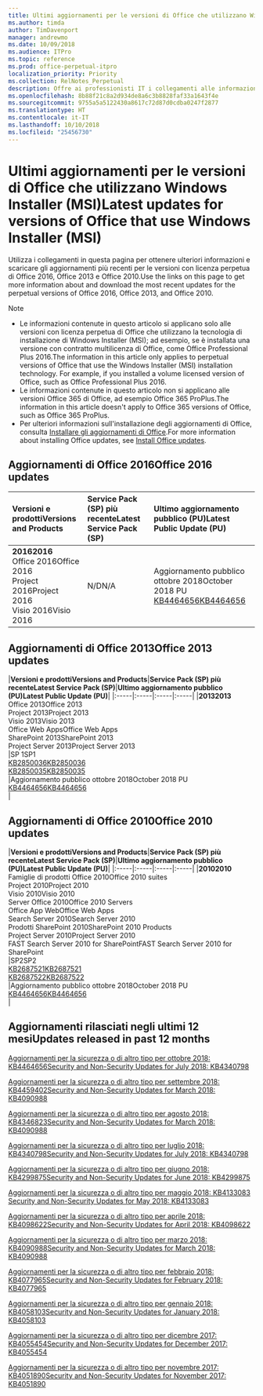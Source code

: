 ```yaml
---
title: Ultimi aggiornamenti per le versioni di Office che utilizzano Windows Installer (MSI)
ms.author: timda
author: TimDavenport
manager: andrewmo
ms.date: 10/09/2018
ms.audience: ITPro
ms.topic: reference
ms.prod: office-perpetual-itpro
localization_priority: Priority
ms.collection: RelNotes_Perpetual
description: Offre ai professionisti IT i collegamenti alle informazioni sugli aggiornamenti più recenti delle versioni con licenza perpetua di Office 2016, Office 2013 e Office 2010
ms.openlocfilehash: 8b88f21c8a2d934de8a6c3b8828faf33a1643f4e
ms.sourcegitcommit: 9755a5a5122430a8617c72d87d0cdba0247f2877
ms.translationtype: HT
ms.contentlocale: it-IT
ms.lasthandoff: 10/10/2018
ms.locfileid: "25456730"
---
```

# <a name="latest-updates-for-versions-of-office-that-use-windows-installer-msi"></a><span data-ttu-id="36b58-103">Ultimi aggiornamenti per le versioni di Office che utilizzano Windows Installer (MSI)</span><span class="sxs-lookup"><span data-stu-id="36b58-103">Latest updates for versions of Office that use Windows Installer (MSI)</span></span>

<span data-ttu-id="36b58-104">Utilizza i collegamenti in questa pagina per ottenere ulteriori informazioni e scaricare gli aggiornamenti più recenti per le versioni con licenza perpetua di Office 2016, Office 2013 e Office 2010.</span><span class="sxs-lookup"><span data-stu-id="36b58-104">Use the links on this page to get more information about and download the most recent updates for the perpetual versions of Office 2016, Office 2013, and Office 2010.</span></span>
  
 
> [!NOTE]
> - <span data-ttu-id="36b58-p101">Le informazioni contenute in questo articolo si applicano solo alle versioni con licenza perpetua di Office che utilizzano la tecnologia di installazione di Windows Installer (MSI); ad esempio, se è installata una versione con contratto multilicenza di Office, come Office Professional Plus 2016.</span><span class="sxs-lookup"><span data-stu-id="36b58-p101">The information in this article only applies to perpetual versions of Office that use the Windows Installer (MSI) installation technology. For example, if you installed a volume licensed version of Office, such as Office Professional Plus 2016.</span></span>
> - <span data-ttu-id="36b58-107">Le informazioni contenute in questo articolo non si applicano alle versioni Office 365 di Office, ad esempio Office 365 ProPlus.</span><span class="sxs-lookup"><span data-stu-id="36b58-107">The information in this article doesn't apply to Office 365 versions of Office, such as Office 365 ProPlus.</span></span>
> - <span data-ttu-id="36b58-108">Per ulteriori informazioni sull'installazione degli aggiornamenti di Office, consulta [Installare gli aggiornamenti di Office](https://support.office.com/article/2ab296f3-7f03-43a2-8e50-46de917611c5).</span><span class="sxs-lookup"><span data-stu-id="36b58-108">For more information about installing Office updates, see [Install Office updates](https://support.office.com/article/2ab296f3-7f03-43a2-8e50-46de917611c5).</span></span> 


## <a name="office-2016-updates"></a><span data-ttu-id="36b58-109">Aggiornamenti di Office 2016</span><span class="sxs-lookup"><span data-stu-id="36b58-109">Office 2016 updates</span></span>

|<span data-ttu-id="36b58-110">**Versioni e prodotti**</span><span class="sxs-lookup"><span data-stu-id="36b58-110">**Versions and Products**</span></span>|<span data-ttu-id="36b58-111">**Service Pack (SP) più recente**</span><span class="sxs-lookup"><span data-stu-id="36b58-111">**Latest Service Pack (SP)**</span></span>|<span data-ttu-id="36b58-112">**Ultimo aggiornamento pubblico (PU)**</span><span class="sxs-lookup"><span data-stu-id="36b58-112">**Latest Public Update (PU)**</span></span>|
|:-----|:-----|:-----|
|<span data-ttu-id="36b58-113">**2016**</span><span class="sxs-lookup"><span data-stu-id="36b58-113">**2016**</span></span> <br/> <span data-ttu-id="36b58-114">Office 2016</span><span class="sxs-lookup"><span data-stu-id="36b58-114">Office 2016</span></span>  <br/> <span data-ttu-id="36b58-115">Project 2016</span><span class="sxs-lookup"><span data-stu-id="36b58-115">Project 2016</span></span>  <br/> <span data-ttu-id="36b58-116">Visio 2016</span><span class="sxs-lookup"><span data-stu-id="36b58-116">Visio 2016</span></span>  <br/> |<span data-ttu-id="36b58-117">N/D</span><span class="sxs-lookup"><span data-stu-id="36b58-117">N/A</span></span>  <br/> |<span data-ttu-id="36b58-118">Aggiornamento pubblico ottobre 2018</span><span class="sxs-lookup"><span data-stu-id="36b58-118">October 2018 PU</span></span>  <br/> [<span data-ttu-id="36b58-119">KB4464656</span><span class="sxs-lookup"><span data-stu-id="36b58-119">KB4464656</span></span>](https://support.microsoft.com/help/4464656) <br/> |
   
## <a name="office-2013-updates"></a><span data-ttu-id="36b58-120">Aggiornamenti di Office 2013</span><span class="sxs-lookup"><span data-stu-id="36b58-120">Office 2013 updates</span></span>

|<span data-ttu-id="36b58-121">**Versioni e prodotti**</span><span class="sxs-lookup"><span data-stu-id="36b58-121">**Versions and Products**</span></span>|<span data-ttu-id="36b58-122">**Service Pack (SP) più recente**</span><span class="sxs-lookup"><span data-stu-id="36b58-122">**Latest Service Pack (SP)**</span></span>|<span data-ttu-id="36b58-123">**Ultimo aggiornamento pubblico (PU)**</span><span class="sxs-lookup"><span data-stu-id="36b58-123">**Latest Public Update (PU)**</span></span>|
|:-----|:-----|:-----|:-----|
|<span data-ttu-id="36b58-124">**2013**</span><span class="sxs-lookup"><span data-stu-id="36b58-124">**2013**</span></span> <br/> <span data-ttu-id="36b58-125">Office 2013</span><span class="sxs-lookup"><span data-stu-id="36b58-125">Office 2013</span></span>  <br/> <span data-ttu-id="36b58-126">Project 2013</span><span class="sxs-lookup"><span data-stu-id="36b58-126">Project 2013</span></span>  <br/> <span data-ttu-id="36b58-127">Visio 2013</span><span class="sxs-lookup"><span data-stu-id="36b58-127">Visio 2013</span></span>  <br/> <span data-ttu-id="36b58-128">Office Web Apps</span><span class="sxs-lookup"><span data-stu-id="36b58-128">Office Web Apps</span></span>  <br/> <span data-ttu-id="36b58-129">SharePoint 2013</span><span class="sxs-lookup"><span data-stu-id="36b58-129">SharePoint 2013</span></span>  <br/> <span data-ttu-id="36b58-130">Project Server 2013</span><span class="sxs-lookup"><span data-stu-id="36b58-130">Project Server 2013</span></span>  <br/> |<span data-ttu-id="36b58-131">SP 1</span><span class="sxs-lookup"><span data-stu-id="36b58-131">SP1</span></span> <br/> [<span data-ttu-id="36b58-132">KB2850036</span><span class="sxs-lookup"><span data-stu-id="36b58-132">KB2850036</span></span>](https://support.microsoft.com/kb/2850036) <br/>[<span data-ttu-id="36b58-133">KB2850035</span><span class="sxs-lookup"><span data-stu-id="36b58-133">KB2850035</span></span>](https://support.microsoft.com/kb/2850035) <br/> |<span data-ttu-id="36b58-134">Aggiornamento pubblico ottobre 2018</span><span class="sxs-lookup"><span data-stu-id="36b58-134">October 2018 PU</span></span>  <br/> [<span data-ttu-id="36b58-135">KB4464656</span><span class="sxs-lookup"><span data-stu-id="36b58-135">KB4464656</span></span>](https://support.microsoft.com/help/4464656) <br/> |
   
## <a name="office-2010-updates"></a><span data-ttu-id="36b58-136">Aggiornamenti di Office 2010</span><span class="sxs-lookup"><span data-stu-id="36b58-136">Office 2010 updates</span></span>

|<span data-ttu-id="36b58-137">**Versioni e prodotti**</span><span class="sxs-lookup"><span data-stu-id="36b58-137">**Versions and Products**</span></span>|<span data-ttu-id="36b58-138">**Service Pack (SP) più recente**</span><span class="sxs-lookup"><span data-stu-id="36b58-138">**Latest Service Pack (SP)**</span></span>|<span data-ttu-id="36b58-139">**Ultimo aggiornamento pubblico (PU)**</span><span class="sxs-lookup"><span data-stu-id="36b58-139">**Latest Public Update (PU)**</span></span>|
|:-----|:-----|:-----|:-----|
|<span data-ttu-id="36b58-140">**2010**</span><span class="sxs-lookup"><span data-stu-id="36b58-140">**2010**</span></span> <br/> <span data-ttu-id="36b58-141">Famiglie di prodotti Office 2010</span><span class="sxs-lookup"><span data-stu-id="36b58-141">Office 2010 suites</span></span>  <br/> <span data-ttu-id="36b58-142">Project 2010</span><span class="sxs-lookup"><span data-stu-id="36b58-142">Project 2010</span></span>  <br/> <span data-ttu-id="36b58-143">Visio 2010</span><span class="sxs-lookup"><span data-stu-id="36b58-143">Visio 2010</span></span>  <br/> <span data-ttu-id="36b58-144">Server Office 2010</span><span class="sxs-lookup"><span data-stu-id="36b58-144">Office 2010 Servers</span></span>  <br/> <span data-ttu-id="36b58-145">Office App Web</span><span class="sxs-lookup"><span data-stu-id="36b58-145">Office Web Apps</span></span>  <br/> <span data-ttu-id="36b58-146">Search Server 2010</span><span class="sxs-lookup"><span data-stu-id="36b58-146">Search Server 2010</span></span>  <br/> <span data-ttu-id="36b58-147">Prodotti SharePoint 2010</span><span class="sxs-lookup"><span data-stu-id="36b58-147">SharePoint 2010 Products</span></span>  <br/> <span data-ttu-id="36b58-148">Project Server 2010</span><span class="sxs-lookup"><span data-stu-id="36b58-148">Project Server 2010</span></span>  <br/> <span data-ttu-id="36b58-149">FAST Search Server 2010 for SharePoint</span><span class="sxs-lookup"><span data-stu-id="36b58-149">FAST Search Server 2010 for SharePoint</span></span>  <br/> |<span data-ttu-id="36b58-150">SP2</span><span class="sxs-lookup"><span data-stu-id="36b58-150">SP2</span></span> <br/>[<span data-ttu-id="36b58-151">KB2687521</span><span class="sxs-lookup"><span data-stu-id="36b58-151">KB2687521</span></span>](https://support.microsoft.com/kb/2687521) <br/> [<span data-ttu-id="36b58-152">KB2687522</span><span class="sxs-lookup"><span data-stu-id="36b58-152">KB2687522</span></span>](https://support.microsoft.com/kb/2687522) <br/> |<span data-ttu-id="36b58-153">Aggiornamento pubblico ottobre 2018</span><span class="sxs-lookup"><span data-stu-id="36b58-153">October 2018 PU</span></span> <br/>[<span data-ttu-id="36b58-154">KB4464656</span><span class="sxs-lookup"><span data-stu-id="36b58-154">KB4464656</span></span>](https://support.microsoft.com/help/4464656) <br/>|
   

   
## <a name="updates-released-in-past-12-months"></a><span data-ttu-id="36b58-155">Aggiornamenti rilasciati negli ultimi 12 mesi</span><span class="sxs-lookup"><span data-stu-id="36b58-155">Updates released in past 12 months</span></span>

[<span data-ttu-id="36b58-156">Aggiornamenti per la sicurezza o di altro tipo per ottobre 2018: KB4464656</span><span class="sxs-lookup"><span data-stu-id="36b58-156">Security and Non-Security Updates for July 2018: KB4340798</span></span>](https://support.microsoft.com/help/4464656)

[<span data-ttu-id="36b58-157">Aggiornamenti per la sicurezza o di altro tipo per settembre 2018: KB4459402</span><span class="sxs-lookup"><span data-stu-id="36b58-157">Security and Non-Security Updates for March 2018: KB4090988</span></span>](https://support.microsoft.com/help/4459402) 

[<span data-ttu-id="36b58-158">Aggiornamenti per la sicurezza o di altro tipo per agosto 2018: KB4346823</span><span class="sxs-lookup"><span data-stu-id="36b58-158">Security and Non-Security Updates for March 2018: KB4090988</span></span>](https://support.microsoft.com/help/4346823)   

[<span data-ttu-id="36b58-159">Aggiornamenti per la sicurezza o di altro tipo per luglio 2018: KB4340798</span><span class="sxs-lookup"><span data-stu-id="36b58-159">Security and Non-Security Updates for July 2018: KB4340798</span></span>](https://support.microsoft.com/help/4340798)   

[<span data-ttu-id="36b58-160">Aggiornamenti per la sicurezza o di altro tipo per giugno 2018: KB4299875</span><span class="sxs-lookup"><span data-stu-id="36b58-160">Security and Non-Security Updates for June 2018: KB4299875</span></span>](https://support.microsoft.com/help/4299875)  

[<span data-ttu-id="36b58-161">Aggiornamenti per la sicurezza o di altro tipo per maggio 2018: KB4133083 </span><span class="sxs-lookup"><span data-stu-id="36b58-161">Security and Non-Security Updates for May 2018: KB4133083 </span></span>](https://support.microsoft.com/en-us/help/4133083)
  
[<span data-ttu-id="36b58-162">Aggiornamenti per la sicurezza o di altro tipo per aprile 2018: KB4098622</span><span class="sxs-lookup"><span data-stu-id="36b58-162">Security and Non-Security Updates for April 2018: KB4098622</span></span>](https://support.microsoft.com/en-us/help/4098622) 
  
[<span data-ttu-id="36b58-163">Aggiornamenti per la sicurezza o di altro tipo per marzo 2018: KB4090988</span><span class="sxs-lookup"><span data-stu-id="36b58-163">Security and Non-Security Updates for March 2018: KB4090988</span></span>](https://support.microsoft.com/en-us/help/4090988)  
  
[<span data-ttu-id="36b58-164">Aggiornamenti per la sicurezza o di altro tipo per febbraio 2018: KB4077965</span><span class="sxs-lookup"><span data-stu-id="36b58-164">Security and Non-Security Updates for February 2018: KB4077965</span></span>](https://support.microsoft.com/help/4077965)  
  
[<span data-ttu-id="36b58-165">Aggiornamenti per la sicurezza o di altro tipo per gennaio 2018: KB4058103</span><span class="sxs-lookup"><span data-stu-id="36b58-165">Security and Non-Security Updates for January 2018: KB4058103</span></span>](https://support.microsoft.com/help/4058103)   
  
[<span data-ttu-id="36b58-166">Aggiornamenti per la sicurezza o di altro tipo per dicembre 2017: KB4055454</span><span class="sxs-lookup"><span data-stu-id="36b58-166">Security and Non-Security Updates for December 2017: KB4055454</span></span>](https://support.microsoft.com/help/4055454)   
  
[<span data-ttu-id="36b58-167">Aggiornamenti per la sicurezza o di altro tipo per novembre 2017: KB4051890</span><span class="sxs-lookup"><span data-stu-id="36b58-167">Security and Non-Security Updates for November 2017: KB4051890</span></span>](https://support.microsoft.com/help/4051890)   
  
    

  

   
  
